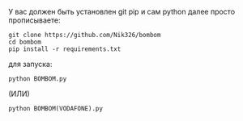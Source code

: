 У вас должен быть установлен git pip и сам python
далее просто прописываете:
```
git clone https://github.com/Nik326/bombom
cd bombom
pip install -r requirements.txt
```
для запуска:
```
python BOMBOM.py 
```
(ИЛИ)
```
python BOMBOM(VODAFONE).py
```
